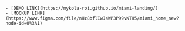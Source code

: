     - [DEMO LINK](https://mykola-roi.github.io/miami-landing/)
    - [MOCKUP LINK](https://www.figma.com/file/nHz8bflIwJaWP3P99vKTH5/miami_home_new?node-id=0%3A1)
